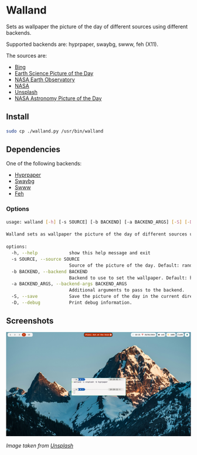 # Walland

Sets as wallpaper the picture of the day of different sources using different backends.

Supported backends are: hyprpaper, swaybg, swww, feh (X11).

The sources are:

- [Bing](https://www.bing.com)
- [Earth Science Picture of the Day](https://epod.usra.edu/)
- [NASA Earth Observatory](https://earthobservatory.nasa.gov/topic/image-of-the-day)
- [NASA](https://www.nasa.gov/multimedia/imagegallery/iotd.html)
- [Unsplash](https://unsplash.com)
- [NASA Astronomy Picture of the Day](https://apod.nasa.gov/apod/astropix.html)

## Install

```bash
sudo cp ./walland.py /usr/bin/walland
```

## Dependencies

One of the following backends:

- [Hyprpaper](https://github.com/hyprwm/hyprpaper)
- [Swaybg](https://github.com/swaywm/swaybg)
- [Swww](https://github.com/LGFae/swww)
- [Feh](https://feh.finalrewind.org/)

### Options

```bash
usage: walland [-h] [-s SOURCE] [-b BACKEND] [-a BACKEND_ARGS] [-S] [-D]

Walland sets as wallpaper the picture of the day of different sources using different backends.

options:
  -h, --help            show this help message and exit
  -s SOURCE, --source SOURCE
                        Source of the picture of the day. Default: random. Available sources: bing, unsplash, national-geographic, nasa, apod, earthobservatory, epod
  -b BACKEND, --backend BACKEND
                        Backend to use to set the wallpaper. Default: hyprpaper. Available backends: hyprpaper, swaybg, feh, swww
  -a BACKEND_ARGS, --backend-args BACKEND_ARGS
                        Additional arguments to pass to the backend.
  -S, --save            Save the picture of the day in the current directory.
  -D, --debug           Print debug information.
```

## Screenshots

![How it works](./screenshots/unsplash.png)

*Image taken from [Unsplash](https://unsplash.com/photos/a-snow-covered-mountain-with-a-sky-background--nXA2hmyWlM)*

